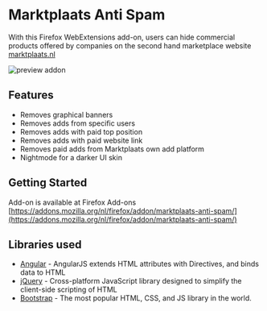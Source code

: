 # Marktplaats Anti Spam

With this Firefox WebExtensions add-on, users can hide commercial products offered by companies on the second hand marketplace website [marktplaats.nl](marktplaats.nl)

![preview addon](http://bobvanham.nl/public/git/mpas.png)


## Features

* Removes graphical banners
* Removes adds from specific users
* Removes adds with paid top position
* Removes adds with paid website link
* Removes paid adds from Marktplaats own add platform
* Nightmode for a darker UI skin



## Getting Started

Add-on is available at Firefox Add-ons
[https://addons.mozilla.org/nl/firefox/addon/marktplaats-anti-spam/](https://addons.mozilla.org/nl/firefox/addon/marktplaats-anti-spam/)


## Libraries used

* [Angular](https://angularjs.org/) - AngularJS extends HTML attributes with Directives, and binds data to HTML
* [jQuery](https://jquery.com/) - Cross-platform JavaScript library designed to simplify the client-side scripting of HTML
* [Bootstrap](http://getbootstrap.com/) - The most popular HTML, CSS, and JS library in the world.

